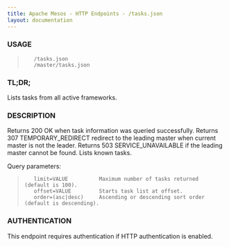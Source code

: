 ```yaml
---
title: Apache Mesos - HTTP Endpoints - /tasks.json
layout: documentation
---
```

<!--- This is an automatically generated file. DO NOT EDIT! --->

### USAGE ###
>        /tasks.json
>        /master/tasks.json

### TL;DR; ###
Lists tasks from all active frameworks.

### DESCRIPTION ###
Returns 200 OK when task information was queried successfully.
Returns 307 TEMPORARY_REDIRECT redirect to the leading master when
current master is not the leader.
Returns 503 SERVICE_UNAVAILABLE if the leading master cannot be
found.
Lists known tasks.

Query parameters:

>        limit=VALUE          Maximum number of tasks returned (default is 100).
>        offset=VALUE         Starts task list at offset.
>        order=(asc|desc)     Ascending or descending sort order (default is descending).


### AUTHENTICATION ###
This endpoint requires authentication if HTTP authentication is
enabled.
